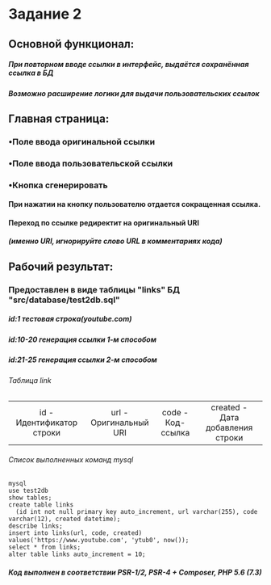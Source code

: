 ﻿# Задание 2
## Основной функционал:
##### При повторном вводе ссылки в интерфейс, выдаётся сохранённая ссылка в БД
##### Возможно расширение логики для выдачи пользовательских ссылок
## Главная страница: 
### •Поле ввода оригинальной ссылки
### •Поле ввода пользовательской ссылки
### •Кнопка сгенерировать
#### При нажатии на кнопку пользователю отдается сокращенная ссылка.
#### Переход по ссылке редиректит на оригинальный URI
##### (именно URI, игнорируйте слово URL в комментариях кода)
## Рабочий результат:
### Предоставлен в виде таблицы "links" БД "src/database/test2db.sql"
##### id:1 тестовая строка(youtube.com)
##### id:10-20 генерация ссылки 1-м способом
##### id:21-25 генерация ссылки 2-м способом

###### Таблица link
<table><tbody><tr align="center">
<td>id -<br>Идентификатор строки</td> 
<td>url -<br>Оригинальный URI</td>
<td>code -<br>Код-ссылка</td>
<td>created -<br>Дата добавления строки</td>
</tr></tbody></table>

###### Список выполненных команд mysql
```
mysql
use test2db
show tables;
create table links
  (id int not null primary key auto_increment, url varchar(255), code varchar(12), created datetime);
describe links;
insert into links(url, code, created) values('https://www.youtube.com', 'ytub0', now());
select * from links;
alter table links auto_increment = 10;
```
##### Код выполнен в соответствии PSR-1/2, PSR-4 + Composer, PHP 5.6 (7.3)